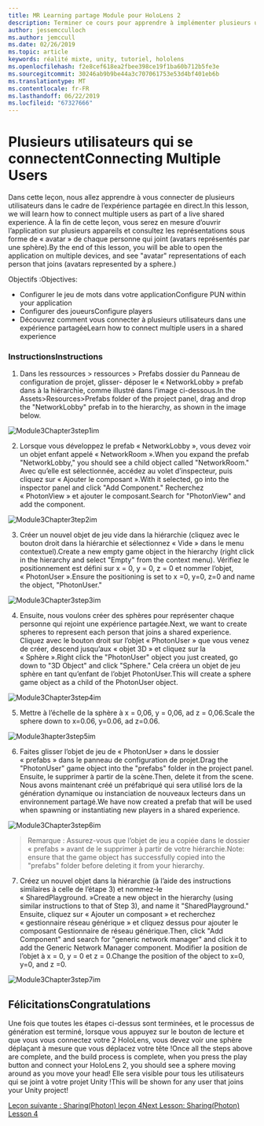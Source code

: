 ```yaml
---
title: MR Learning partage Module pour HoloLens 2
description: Terminer ce cours pour apprendre à implémenter plusieurs utilisateurs les expériences partagées au sein d’une application de HoloLens 2.
author: jessemcculloch
ms.author: jemccull
ms.date: 02/26/2019
ms.topic: article
keywords: réalité mixte, unity, tutoriel, hololens
ms.openlocfilehash: f2e8cef618ea2fbee398ce19f1ba60b712b5fe3e
ms.sourcegitcommit: 30246ab9b9be44a3c707061753e53d4bf401eb6b
ms.translationtype: MT
ms.contentlocale: fr-FR
ms.lasthandoff: 06/22/2019
ms.locfileid: "67327666"
---
```

# <a name="connecting-multiple-users"></a><span data-ttu-id="dd25b-104">**Plusieurs utilisateurs qui se connectent**</span><span class="sxs-lookup"><span data-stu-id="dd25b-104">**Connecting Multiple Users**</span></span> 

<span data-ttu-id="dd25b-105">Dans cette leçon, nous allez apprendre à vous connecter de plusieurs utilisateurs dans le cadre de l’expérience partagée en direct.</span><span class="sxs-lookup"><span data-stu-id="dd25b-105">In this lesson, we will learn how to connect multiple users as part of a live shared experience.</span></span> <span data-ttu-id="dd25b-106">À la fin de cette leçon, vous serez en mesure d’ouvrir l’application sur plusieurs appareils et consultez les représentations sous forme de « avatar » de chaque personne qui joint (avatars représentés par une sphère).</span><span class="sxs-lookup"><span data-stu-id="dd25b-106">By the end of this lesson, you will be able to open the application on multiple devices, and see "avatar" representations of each person that joins (avatars represented by a sphere.)</span></span> 

<span data-ttu-id="dd25b-107">Objectifs :</span><span class="sxs-lookup"><span data-stu-id="dd25b-107">Objectives:</span></span>

- <span data-ttu-id="dd25b-108">Configurer le jeu de mots dans votre application</span><span class="sxs-lookup"><span data-stu-id="dd25b-108">Configure PUN within your application</span></span>
- <span data-ttu-id="dd25b-109">Configurer des joueurs</span><span class="sxs-lookup"><span data-stu-id="dd25b-109">Configure players</span></span>
- <span data-ttu-id="dd25b-110">Découvrez comment vous connecter à plusieurs utilisateurs dans une expérience partagée</span><span class="sxs-lookup"><span data-stu-id="dd25b-110">Learn how to connect multiple users in a shared experience</span></span>

### <a name="instructions"></a><span data-ttu-id="dd25b-111">Instructions</span><span class="sxs-lookup"><span data-stu-id="dd25b-111">Instructions</span></span>

1. <span data-ttu-id="dd25b-112">Dans les ressources > ressources > Prefabs dossier du Panneau de configuration de projet, glisser- déposer le « NetworkLobby » prefab dans à la hiérarchie, comme illustré dans l’image ci-dessous.</span><span class="sxs-lookup"><span data-stu-id="dd25b-112">In the Assets>Resources>Prefabs folder of the project panel, drag and drop the "NetworkLobby" prefab in to the hierarchy, as shown in the image below.</span></span>


![Module3Chapter3step1im](images/module3chapter3step1im.PNG)

2. <span data-ttu-id="dd25b-114">Lorsque vous développez le prefab « NetworkLobby », vous devez voir un objet enfant appelé « NetworkRoom ».</span><span class="sxs-lookup"><span data-stu-id="dd25b-114">When you expand the prefab "NetworkLobby," you should see a child object called "NetworkRoom."</span></span> <span data-ttu-id="dd25b-115">Avec qu’elle est sélectionnée, accédez au volet d’inspecteur, puis cliquez sur « Ajouter le composant ».</span><span class="sxs-lookup"><span data-stu-id="dd25b-115">With it selected, go into the inspector panel and click "Add Component."</span></span> <span data-ttu-id="dd25b-116">Recherchez « PhotonView » et ajouter le composant.</span><span class="sxs-lookup"><span data-stu-id="dd25b-116">Search for "PhotonView" and add the component.</span></span>

![Module3Chapter3tep2im](images/module3chapter3step2im.PNG)

3. <span data-ttu-id="dd25b-118">Créer un nouvel objet de jeu vide dans la hiérarchie (cliquez avec le bouton droit dans la hiérarchie et sélectionnez « Vide » dans le menu contextuel).</span><span class="sxs-lookup"><span data-stu-id="dd25b-118">Create a new empty game object in the hierarchy (right click in the hierarchy and select "Empty" from the context menu).</span></span> <span data-ttu-id="dd25b-119">Vérifiez le positionnement est défini sur x = 0, y = 0, z = 0 et nommer l’objet, « PhotonUser ».</span><span class="sxs-lookup"><span data-stu-id="dd25b-119">Ensure the positioning is set to x =0, y=0, z=0 and name the object, "PhotonUser."</span></span>

![Module3Chapter3step3im](images/module3chapter3step3im.PNG)

4. <span data-ttu-id="dd25b-121">Ensuite, nous voulons créer des sphères pour représenter chaque personne qui rejoint une expérience partagée.</span><span class="sxs-lookup"><span data-stu-id="dd25b-121">Next, we want to create spheres to represent each person that joins a shared experience.</span></span> <span data-ttu-id="dd25b-122">Cliquez avec le bouton droit sur l’objet « PhotonUser » que vous venez de créer, descend jusqu’aux « objet 3D » et cliquez sur la « Sphère ».</span><span class="sxs-lookup"><span data-stu-id="dd25b-122">Right click the "PhotonUser" object you just created, go down to "3D Object" and click "Sphere."</span></span> <span data-ttu-id="dd25b-123">Cela créera un objet de jeu sphère en tant qu’enfant de l’objet PhotonUser.</span><span class="sxs-lookup"><span data-stu-id="dd25b-123">This will create a sphere game object as a child of the PhotonUser object.</span></span>

![Module3Chapter3step4im](images/module3chapter3step4im.PNG)

5. <span data-ttu-id="dd25b-125">Mettre à l’échelle de la sphère à x = 0,06, y = 0,06, ad z = 0,06.</span><span class="sxs-lookup"><span data-stu-id="dd25b-125">Scale the sphere down to x=0.06, y=0.06, ad z=0.06.</span></span>

![Module3hapter3step5im](images/module3chapter3step5im.PNG)

6. <span data-ttu-id="dd25b-127">Faites glisser l’objet de jeu de « PhotonUser » dans le dossier « prefabs » dans le panneau de configuration de projet.</span><span class="sxs-lookup"><span data-stu-id="dd25b-127">Drag the "PhotonUser" game object into the "prefabs" folder in the project panel.</span></span> <span data-ttu-id="dd25b-128">Ensuite, le supprimer à partir de la scène.</span><span class="sxs-lookup"><span data-stu-id="dd25b-128">Then, delete it from the scene.</span></span> <span data-ttu-id="dd25b-129">Nous avons maintenant créé un préfabriqué qui sera utilisé lors de la génération dynamique ou instanciation de nouveaux lecteurs dans un environnement partagé.</span><span class="sxs-lookup"><span data-stu-id="dd25b-129">We have now created a prefab that will be used when spawning or instantiating new players in a shared experience.</span></span>

![Module3Chapter3step6im](images/module3chapter3step6im.PNG)

> <span data-ttu-id="dd25b-131">Remarque : Assurez-vous que l’objet de jeu a copiée dans le dossier « prefabs » avant de le supprimer à partir de votre hiérarchie.</span><span class="sxs-lookup"><span data-stu-id="dd25b-131">Note: ensure that the game object has successfully copied into the "prefabs" folder before deleting it from your hierarchy.</span></span>

7. <span data-ttu-id="dd25b-132">Créez un nouvel objet dans la hiérarchie (à l’aide des instructions similaires à celle de l’étape 3) et nommez-le « SharedPlayground. »</span><span class="sxs-lookup"><span data-stu-id="dd25b-132">Create a new object in the hierarchy (using similar instructions to that of Step 3), and name it "SharedPlayground."</span></span> <span data-ttu-id="dd25b-133">Ensuite, cliquez sur « Ajouter un composant » et recherchez « gestionnaire réseau générique » et cliquez dessus pour ajouter le composant Gestionnaire de réseau générique.</span><span class="sxs-lookup"><span data-stu-id="dd25b-133">Then, click "Add Component" and search for "generic network manager" and click it to add the Generic Network Manager component.</span></span> <span data-ttu-id="dd25b-134">Modifier la position de l’objet à x = 0, y = 0 et z = 0.</span><span class="sxs-lookup"><span data-stu-id="dd25b-134">Change the position of the object to x=0, y=0, and z =0.</span></span>

![Module3Chapter3step7im](images/module3chapter3step7im.PNG)


## <a name="congratulations"></a><span data-ttu-id="dd25b-136">Félicitations</span><span class="sxs-lookup"><span data-stu-id="dd25b-136">Congratulations</span></span>

<span data-ttu-id="dd25b-137">Une fois que toutes les étapes ci-dessus sont terminées, et le processus de génération est terminé, lorsque vous appuyez sur le bouton de lecture et que vous vous connectez votre 2 HoloLens, vous devez voir une sphère déplaçant à mesure que vous déplacez votre tête !</span><span class="sxs-lookup"><span data-stu-id="dd25b-137">Once all the steps above are complete, and the build process is complete, when you press the play button and connect your HoloLens 2, you should see a sphere moving around as you move your head!</span></span> <span data-ttu-id="dd25b-138">Elle sera visible pour tous les utilisateurs qui se joint à votre projet Unity !</span><span class="sxs-lookup"><span data-stu-id="dd25b-138">This will be shown for any user that joins your Unity project!</span></span>

<span data-ttu-id="dd25b-139">[Leçon suivante : Sharing(Photon) leçon 4](mrlearning-sharing(photon)-ch4.md)</span><span class="sxs-lookup"><span data-stu-id="dd25b-139">[Next Lesson: Sharing(Photon) Lesson 4](mrlearning-sharing(photon)-ch4.md)</span></span>

